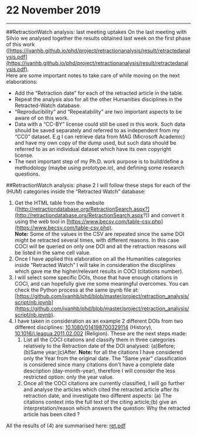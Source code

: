 # 22 November 2019

***
##RetractionWatch analysis: last meeting uptakes 
On the last meeting with Silvio we analysed together the results obtained last week on the first phase of this work ([https://ivanhb.github.io/phd/project/retractionanalysis/result/retractedanalysis.pdf](https://ivanhb.github.io/phd/project/retractionanalysis/result/retractedanalysis.pdf).  
Here are some important notes to take care of while moving on the next elaborations: 

* Add the “Retraction date” for each of the retracted article in the table.
* Repeat the analysis also for all the other Humanities disciplines in the Retracted-Watch database.
* “Reproducibility” and “Repeatability” are two important aspects to be aware of on this work.
* Data with a “CC-BY” license could still be used in this work. Such data should be saved separately and referred to as independent from my “CC0” dataset. E.g I can retrieve data from MAG (Microsoft Academic) and have my own copy of the dump used, but such data should be referred to as an individual dataset which have its own copyright license.
* The next important step of my Ph.D. work purpose is to build/define a methodology (maybe using prototype.io), and defining some research questions. 

##RetractionWatch analysis: phase 2
I will follow these steps for each of the (HUM) categories inside the “Retracted Watch” database:

1. Get the HTML table from the website ([http://retractiondatabase.org/RetractionSearch.aspx?](http://retractiondatabase.org/RetractionSearch.aspx?)) and convert it using the web tool in [https://www.becsv.com/table-csv.php](https://www.becsv.com/table-csv.php).  
**Note:** Some of the values in the CSV are repeated since the same DOI might be retracted several times, with different reasons. In this case COCI will be queried on only one DOI and all the retraction reasons will be listed in the same cell value.
2. Once I have applied this elaboration on all the Humanities categories inside “Retracted Watch” I will take in consideration the disciplines which gave me the higher/relevant results in COCI (citations number). 
3. I will select some specific DOIs, those that have enough citations in COCI, and can hopefully give me some meaningful overcomes. You can check the Python process at the same ipynb file at: [https://github.com/ivanhb/phd/blob/master/project/retraction_analysis/script/nb.ipynb](https://github.com/ivanhb/phd/blob/master/project/retraction_analysis/script/nb.ipynb).
4. I have taken in consideration as an example 2 different DOIs from two different disciplines: [10.1080/014198700329114](doi.org/10.1080/014198700329114) (History), [10.1016/j.leaqua.2011.02.002](doi.org/10.1016/j.leaqua.2011.02.002) (Religion). These are the next steps made:
	1. List all the COCI citations and classify them in three categories relatively to the Retraction date of the DOI analysed: (a)Before;(b)Same year;(c)After. **Note:** for all the citations I have considered only the Year from the original date. The "Same year" classification is considered since many citations don't have a complete date description (day-month-year), therefore I will consider the less restricted option: only the year value.     
	2. Once all the COCI citations are currently classified, I will go further and analyse the articles which cited the retracted article after its retraction date, and investigate two different aspects: (a) The citations context into the full text of the citing article;(b) give an interpretation/reason which answers the question: Why the retracted article has been cited ?

All the results of (4) are summarised here: [ret.pdf](img/ret.pdf)   



